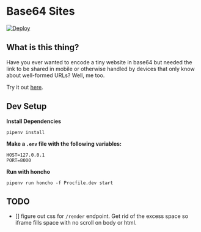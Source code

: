 # Base64 Sites

[![Deploy](https://www.herokucdn.com/deploy/button.svg)](https://heroku.com/deploy?template=https://github.com/fidiego/base64-sites)

## What is this thing?

Have you ever wanted to encode a tiny website in base64 but needed the link to be shared in mobile or otherwise handled by devices that only know about well-formed URLs? Well, me too.

Try it out <a href="//base64-sites.herokuapp.com">here</a>.

## Dev Setup

**Install Dependencies**

```
pipenv install
```

**Make a `.env` file with the following variables:**

```
HOST=127.0.0.1
PORT=8000
```

**Run with honcho**

```
pipenv run honcho -f Procfile.dev start
```

## TODO

- [] figure out css for `/render` endpoint. Get rid of the excess space so iframe fills space with no scroll on body or html.
